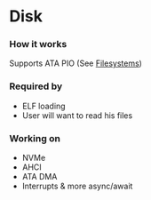 # Disk
### How it works
Supports ATA PIO
(See [Filesystems](fs.md))

### Required by
- ELF loading
- User will want to read his files

### Working on
- NVMe
- AHCI
- ATA DMA
- Interrupts & more async/await
